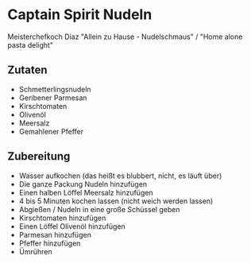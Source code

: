 # Captain Spirit Nudeln
Meisterchefkoch Diaz
"Allein zu Hause - Nudelschmaus" / "Home alone pasta delight"

## Zutaten
 - Schmetterlingsnudeln
 - Geribener Parmesan
 - Kirschtomaten
 - Olivenöl
 - Meersalz
 - Gemahlener Pfeffer

## Zubereitung
 - Wasser aufkochen (das heißt es blubbert, nicht, es läuft über)
 - Die ganze Packung Nudeln hinzufügen
 - Einen halben Löffel Meersalz hinzufügen
 - 4 bis 5 Minuten kochen lassen (nicht weich werden lassen)
 - Abgießen / Nudeln in eine große Schüssel geben
 - Kirschtomaten hinzufügen
 - Einen Löffel Olivenöl hinzufügen
 - Parmesan hinzufügen
 - Pfeffer hinzufügen
 - Ümrühren
